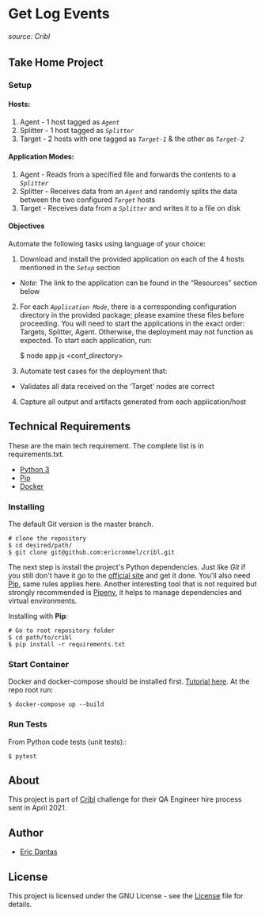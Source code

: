 # Get Log Events
###### source: Cribl

## Take Home Project
### Setup
#### Hosts:
1. Agent - 1 host tagged as _`Agent`_
2. Splitter - 1 host tagged as _`Splitter`_
3. Target - 2 hosts with one tagged as _`Target-1`_ & the other as _`Target-2`_


#### Application Modes:
1. Agent - Reads from a specified file and forwards the contents to a _`Splitter`_
2. Splitter - Receives data from an _`Agent`_ and randomly splits the data
between the two configured _`Target`_ hosts
3. Target - Receives data from a _`Splitter`_ and writes it to a file on disk

#### Objectives
Automate the following tasks using language of your choice:
1. Download and install the provided application on each of the 4 hosts mentioned
in the _`Setup`_ section
- *Note:* The link to the application can be found in the “Resources” section below
2. For each _`Application Mode`_, there is a corresponding configuration directory in
the provided package; please examine these files before proceeding. You will
need to start the applications in the exact order: Targets, Splitter, Agent.
Otherwise, the deployment may not function as expected.
To start each application, run:
   
   $ node app.js <conf_directory>

3. Automate test cases for the deployment that:
- Validates all data received on the ‘Target’ nodes are correct

4. Capture all output and artifacts generated from each application/host


## Technical Requirements

These are the main tech requirement. The complete list is in requirements.txt.
- [Python 3](http://python.org/)
- [Pip](https://pip.pypa.io/)
- [Docker](https://docker-py.readthedocs.io/)


### Installing

The default Git version is the master branch.

    # clone the repository
    $ cd desired/path/
    $ git clone git@github.com:ericrommel/cribl.git

The next step is install the project's Python dependencies. Just like _Git_ if you still don't have it go to the [official site](http://python.org/) and get it done. You'll also need [Pip](https://pip.pypa.io/), same rules applies here. Another interesting tool that is not required but strongly recommended is [Pipenv](http://pipenv.readthedocs.io), it helps to manage dependencies and virtual environments.

Installing with **Pip**:

    # Go to root repository folder 
    $ cd path/to/cribl
    $ pip install -r requirements.txt

### Start Container

Docker and docker-compose should be installed first. [Tutorial here](https://docs.docker.com/install/).
At the repo root run:

    $ docker-compose up --build


### Run Tests
From Python code tests (unit tests)::

    $ pytest


## About

This project is part of [Cribl](https://cribl.io/jobs/) challenge for their QA Engineer hire process sent in April 2021.


## Author

- [Eric Dantas](https://github.com/ericrommel)

## License

This project is licensed under the GNU License - see the [License](./LICENSE) file for details.
